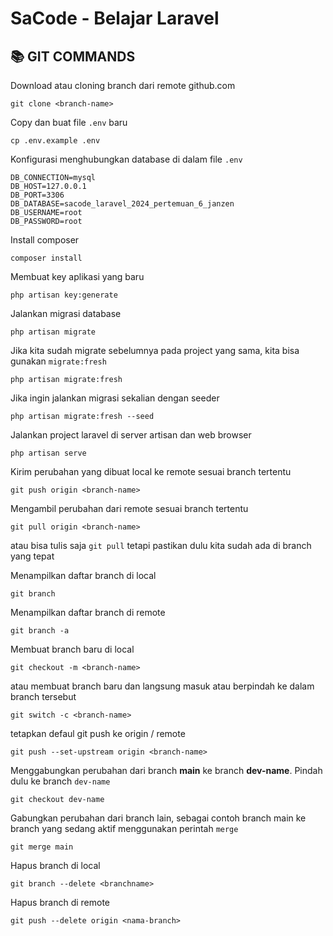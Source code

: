 # SaCode - Belajar Laravel 

## 📚 GIT COMMANDS

Download atau cloning branch dari remote github.com
```
git clone <branch-name>
```

Copy dan buat file ```.env``` baru
```
cp .env.example .env
```

Konfigurasi menghubungkan database di dalam file ```.env```
```
DB_CONNECTION=mysql
DB_HOST=127.0.0.1
DB_PORT=3306
DB_DATABASE=sacode_laravel_2024_pertemuan_6_janzen
DB_USERNAME=root
DB_PASSWORD=root
```

Install composer
```
composer install
```

Membuat key aplikasi yang baru 
```
php artisan key:generate
```

Jalankan migrasi database
```
php artisan migrate
```

Jika kita sudah migrate sebelumnya pada project yang sama, kita bisa gunakan ```migrate:fresh```

```
php artisan migrate:fresh 
```

Jika ingin jalankan migrasi sekalian dengan seeder
```
php artisan migrate:fresh --seed
```

Jalankan project laravel di server artisan dan web browser
```
php artisan serve
```

Kirim perubahan yang dibuat local ke remote sesuai branch tertentu
```
git push origin <branch-name>
```

Mengambil perubahan dari remote sesuai branch tertentu
```
git pull origin <branch-name>
```

atau bisa tulis saja ```git pull``` tetapi pastikan dulu kita sudah ada di branch yang tepat

Menampilkan daftar branch di local
```
git branch
```

Menampilkan daftar branch di remote
```
git branch -a
```

Membuat branch baru di local
```
git checkout -m <branch-name>
```
atau membuat branch baru dan langsung masuk atau berpindah ke dalam branch tersebut
```
git switch -c <branch-name>
```

tetapkan defaul git push ke origin / remote
```
git push --set-upstream origin <branch-name>
```

Menggabungkan perubahan dari branch <b>main</b> ke branch <b>dev-name</b>. 
Pindah dulu ke branch ```dev-name```
```
git checkout dev-name
```
Gabungkan perubahan dari branch lain, sebagai contoh branch main ke branch yang sedang aktif menggunakan perintah ```merge```
```
git merge main
```
Hapus branch di local
```
git branch --delete <branchname>
```

Hapus branch di remote
```
git push --delete origin <nama-branch>
```
